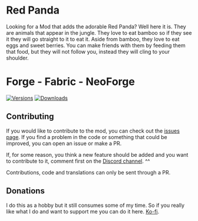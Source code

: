 # Red Panda

Looking for a Mod that adds the adorable Red Panda? Well here it is.
They are animals that appear in the jungle. They love to eat bamboo so if they see it they will go straight to it to eat it.
Aside from bamboo, they love to eat eggs and sweet berries. You can make friends with them by feeding them that food, but they will not follow you, instead they will cling to your shoulder.

# Forge - Fabric - NeoForge

[![Versions](https://cf.way2muchnoise.eu/versions/637344.svg)](https://www.curseforge.com/minecraft/mc-mods/red-panda) [![Downloads](http://cf.way2muchnoise.eu/full_637344_downloads.svg)](https://www.curseforge.com/minecraft/mc-mods/red-panda)

## Contributing

If you would like to contribute to the mod, you can check out the [issues page](https://github.com/Cozary/red-panda/issues). If you find a problem in the code or something that could be improved, you can open an issue or make a PR.

If, for some reason, you think a new feature should be added and you want to contribute to it, comment first on the [Discord channel](https://discord.com/invite/eGWSpyDyty). ^^

Contributions, code and translations can only be sent through a PR.

## Donations

I do this as a hobby but it still consumes some of my time. So if you really like what I do and want to support me you can do it here. [Ko-fi](https://ko-fi.com/cozary).